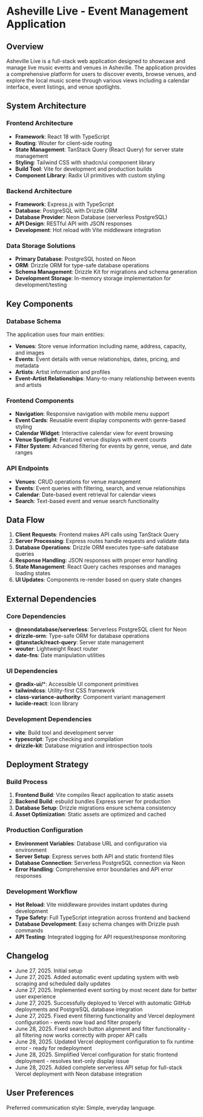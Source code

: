 # Asheville Live - Event Management Application

## Overview

Asheville Live is a full-stack web application designed to showcase and manage live music events and venues in Asheville. The application provides a comprehensive platform for users to discover events, browse venues, and explore the local music scene through various views including a calendar interface, event listings, and venue spotlights.

## System Architecture

### Frontend Architecture
- **Framework**: React 18 with TypeScript
- **Routing**: Wouter for client-side routing
- **State Management**: TanStack Query (React Query) for server state management
- **Styling**: Tailwind CSS with shadcn/ui component library
- **Build Tool**: Vite for development and production builds
- **Component Library**: Radix UI primitives with custom styling

### Backend Architecture
- **Framework**: Express.js with TypeScript
- **Database**: PostgreSQL with Drizzle ORM
- **Database Provider**: Neon Database (serverless PostgreSQL)
- **API Design**: RESTful API with JSON responses
- **Development**: Hot reload with Vite middleware integration

### Data Storage Solutions
- **Primary Database**: PostgreSQL hosted on Neon
- **ORM**: Drizzle ORM for type-safe database operations
- **Schema Management**: Drizzle Kit for migrations and schema generation
- **Development Storage**: In-memory storage implementation for development/testing

## Key Components

### Database Schema
The application uses four main entities:
- **Venues**: Store venue information including name, address, capacity, and images
- **Events**: Event details with venue relationships, dates, pricing, and metadata
- **Artists**: Artist information and profiles
- **Event-Artist Relationships**: Many-to-many relationship between events and artists

### Frontend Components
- **Navigation**: Responsive navigation with mobile menu support
- **Event Cards**: Reusable event display components with genre-based styling
- **Calendar Widget**: Interactive calendar view for event browsing
- **Venue Spotlight**: Featured venue displays with event counts
- **Filter System**: Advanced filtering for events by genre, venue, and date ranges

### API Endpoints
- **Venues**: CRUD operations for venue management
- **Events**: Event queries with filtering, search, and venue relationships
- **Calendar**: Date-based event retrieval for calendar views
- **Search**: Text-based event and venue search functionality

## Data Flow

1. **Client Requests**: Frontend makes API calls using TanStack Query
2. **Server Processing**: Express routes handle requests and validate data
3. **Database Operations**: Drizzle ORM executes type-safe database queries
4. **Response Handling**: JSON responses with proper error handling
5. **State Management**: React Query caches responses and manages loading states
6. **UI Updates**: Components re-render based on query state changes

## External Dependencies

### Core Dependencies
- **@neondatabase/serverless**: Serverless PostgreSQL client for Neon
- **drizzle-orm**: Type-safe ORM for database operations
- **@tanstack/react-query**: Server state management
- **wouter**: Lightweight React router
- **date-fns**: Date manipulation utilities

### UI Dependencies
- **@radix-ui/***: Accessible UI component primitives
- **tailwindcss**: Utility-first CSS framework
- **class-variance-authority**: Component variant management
- **lucide-react**: Icon library

### Development Dependencies
- **vite**: Build tool and development server
- **typescript**: Type checking and compilation
- **drizzle-kit**: Database migration and introspection tools

## Deployment Strategy

### Build Process
1. **Frontend Build**: Vite compiles React application to static assets
2. **Backend Build**: esbuild bundles Express server for production
3. **Database Setup**: Drizzle migrations ensure schema consistency
4. **Asset Optimization**: Static assets are optimized and cached

### Production Configuration
- **Environment Variables**: Database URL and configuration via environment
- **Server Setup**: Express serves both API and static frontend files
- **Database Connection**: Serverless PostgreSQL connection via Neon
- **Error Handling**: Comprehensive error boundaries and API error responses

### Development Workflow
- **Hot Reload**: Vite middleware provides instant updates during development
- **Type Safety**: Full TypeScript integration across frontend and backend
- **Database Development**: Easy schema changes with Drizzle push commands
- **API Testing**: Integrated logging for API request/response monitoring

## Changelog
- June 27, 2025. Initial setup
- June 27, 2025. Added automatic event updating system with web scraping and scheduled daily updates
- June 27, 2025. Implemented event sorting by most recent date for better user experience
- June 27, 2025. Successfully deployed to Vercel with automatic GitHub deployments and PostgreSQL database integration
- June 27, 2025. Fixed event filtering functionality and Vercel deployment configuration - events now load and filter properly
- June 28, 2025. Fixed search button alignment and filter functionality - all filtering now works correctly with proper API calls
- June 28, 2025. Updated Vercel deployment configuration to fix runtime error - ready for redeployment
- June 28, 2025. Simplified Vercel configuration for static frontend deployment - resolves text-only display issue
- June 28, 2025. Added complete serverless API setup for full-stack Vercel deployment with Neon database integration

## User Preferences

Preferred communication style: Simple, everyday language.